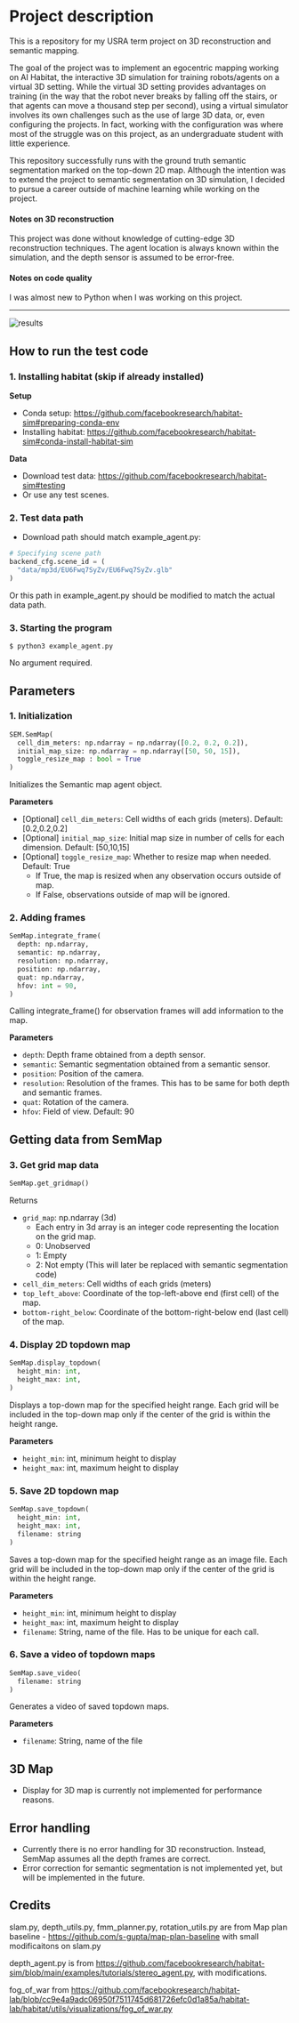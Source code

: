 # Project description

This is a repository for my USRA term project on 3D reconstruction and semantic mapping.

The goal of the project was to implement an egocentric mapping working on AI Habitat, the interactive 3D simulation for training robots/agents on a virtual 3D setting. While the virtual 3D setting provides advantages on training (in the way that the robot never breaks by falling off the stairs, or that agents can move a thousand step per second), using a virtual simulator involves its own challenges such as the use of large 3D data, or, even configuring the projects. In fact, working with the configuration was where most of the struggle was on this project, as an undergraduate student with little experience. 

This repository successfully runs with the ground truth semantic segmentation marked on the top-down 2D map. Although the intention was to extend the project to semantic segmentation on 3D simulation, I decided to pursue a career outside of machine learning while working on the project.

#### Notes on 3D reconstruction

This project was done without knowledge of cutting-edge 3D reconstruction techniques. The agent location is always known within the simulation, and the depth sensor is assumed to be error-free.

#### Notes on code quality

I was almost new to Python when I was working on this project.

---

![results](https://user-images.githubusercontent.com/47484587/197925919-4f9f9780-fe68-4567-8538-108844eaec81.gif)

## How to run the test code

### 1. Installing habitat (skip if already installed)

**Setup**
- Conda setup: https://github.com/facebookresearch/habitat-sim#preparing-conda-env
- Installing habitat: https://github.com/facebookresearch/habitat-sim#conda-install-habitat-sim

**Data**
- Download test data: https://github.com/facebookresearch/habitat-sim#testing
- Or use any test scenes.

### 2. Test data path

- Download path should match example_agent.py:

```python
# Specifying scene path
backend_cfg.scene_id = (
  "data/mp3d/EU6Fwq7SyZv/EU6Fwq7SyZv.glb"
)
```

Or this path in example_agent.py should be modified to match the actual data path.

### 3. Starting the program

```
$ python3 example_agent.py
```
No argument required.

## Parameters

### 1. Initialization
```python
SEM.SemMap(
  cell_dim_meters: np.ndarray = np.ndarray([0.2, 0.2, 0.2]),
  initial_map_size: np.ndarray = np.ndarray([50, 50, 15]),
  toggle_resize_map : bool = True
)
```
Initializes the Semantic map agent object.

**Parameters**

- [Optional] `cell_dim_meters`: Cell widths of each grids (meters). Default: [0.2,0.2,0.2]
- [Optional] `initial_map_size`: Initial map size in number of cells for each dimension. Default: [50,10,15]
- [Optional] `toggle_resize_map`: Whether to resize map when needed. Default: True
  - If True, the map is resized when any observation occurs outside of map.
  - If False, observations outside of map will be ignored.                                                                                                                                                                                                                                                                                                                                        

### 2. Adding frames
```python
SemMap.integrate_frame(
  depth: np.ndarray,
  semantic: np.ndarray,
  resolution: np.ndarray,
  position: np.ndarray,
  quat: np.ndarray, 
  hfov: int = 90,
)
```
Calling integrate_frame() for observation frames will add information to the map.

**Parameters**
- `depth`: Depth frame obtained from a depth sensor.
- `semantic`: Semantic segmentation obtained from a semantic sensor.
- `position`: Position of the camera.
- `resolution`: Resolution of the frames. This has to be same for both depth and semantic frames.
- `quat`: Rotation of the camera.
- `hfov`: Field of view. Default: 90

## Getting data from SemMap

### 3. Get grid map data
```python
SemMap.get_gridmap()
```
Returns
- `grid_map`: np.ndarray (3d)
  - Each entry in 3d array is an integer code representing the location on the grid map.
  - 0: Unobserved
  - 1: Empty
  - 2: Not empty (This will later be replaced with semantic segmentation code)
- `cell_dim_meters`: Cell widths of each grids (meters)
- `top_left_above`: Coordinate of the top-left-above end (first cell) of the map.
- `bottom-right_below`: Coordinate of the bottom-right-below end (last cell) of the map.

### 4. Display 2D topdown map
```python
SemMap.display_topdown(
  height_min: int,
  height_max: int,
)
```
Displays a top-down map for the specified height range. Each grid will be included in the top-down map only if the center of the grid is within the height range.

**Parameters**
- `height_min`: int, minimum height to display
- `height_max`: int, maximum height to display

### 5. Save 2D topdown map
```python
SemMap.save_topdown(
  height_min: int,
  height_max: int,
  filename: string
)
```
Saves a top-down map for the specified height range as an image file. Each grid will be included in the top-down map only if the center of the grid is within the height range.

**Parameters**
- `height_min`: int, minimum height to display
- `height_max`: int, maximum height to display
- `filename`: String, name of the file. Has to be unique for each call.

### 6. Save a video of topdown maps
```python
SemMap.save_video(
  filename: string
)
```
Generates a video of saved topdown maps.

**Parameters**
- `filename`: String, name of the file

## 3D Map
- Display for 3D map is currently not implemented for performance reasons.

## Error handling
- Currently there is no error handling for 3D reconstruction. Instead, SemMap assumes all the depth frames are correct.
- Error correction for semantic segmentation is not implemented yet, but will be implemented in the future.


## Credits

slam.py, depth_utils.py, fmm_planner.py, rotation_utils.py are from Map plan baseline - https://github.com/s-gupta/map-plan-baseline with small modificaitons on slam.py

depth_agent.py is from https://github.com/facebookresearch/habitat-sim/blob/main/examples/tutorials/stereo_agent.py, with modifications.

fog_of_war from https://github.com/facebookresearch/habitat-lab/blob/cc9e4a9adc06950f7511745d681726efc0d1a85a/habitat-lab/habitat/utils/visualizations/fog_of_war.py
